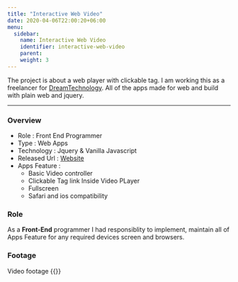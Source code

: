 ```yaml
---
title: "Interactive Web Video"
date: 2020-04-06T22:00:20+06:00
menu:
  sidebar:
    name: Interactive Web Video
    identifier: interactive-web-video
    parent: 
    weight: 3
---
```


The project is about a web player with clickable tag.
I am working this as a freelancer for [DreamTechnology]("http://dreamtechnology.co.id/").
All of the apps made for web and build with plain web and jquery.

---
### Overview
- Role : Front End Programmer
- Type : Web Apps
- Technology : Jquery & Vanilla Javascript
- Released Url : [Website](https://sdm.kemdikbud.go.id/video-interaktif/)
- Apps Feature : 
  - Basic Video controller
  - Clickable Tag link Inside Video PLayer
  - Fullscreen
  - Safari and ios compatibility

### Role
As a **Front-End** programmer I had responsiblity to implement, maintain all of Apps Feature for any required devices screen and browsers.


### Footage
Video footage
{{<youtube b6RK23A_uYs>}}
